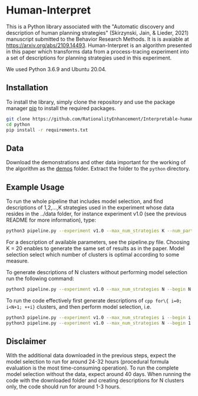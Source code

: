 # Human-Interpret

This is a Python library associated with the "Automatic discovery and description of human planning strategies" (Skirzynski, Jain, & Lieder, 2021) manuscript submitted to the Behavior Research Methods. It is is avaiable at https://arxiv.org/abs/2109.14493. Human-Interpret is an algorithm presented in this paper which transforms data from a process-tracing experiment into a set of descriptions for planning strategies used in this experiment.

We used Python 3.6.9 and Ubuntu 20.04.

## Installation

To install the library, simply clone the repository and use the package manager [pip](https://pip.pypa.io/en/stable/) to install the required packages.

```bash
git clone https://github.com/RationalityEnhancement/Interpretable-human-planning.git
cd python
pip install -r requirements.txt
```
## Data
Download the demonstrations and other data important for the working of the algorithm as the [demos](https://owncloud.tuebingen.mpg.de/index.php/s/eq7kw5qeXX4TqcW) folder. Extract the folder to the ```python``` directory.

## Example Usage

To run the whole pipeline that includes model selection, and find descriptions of 1,2,...,K strategies used in the experiment whose data resides in the ../data folder, for instance experiment v1.0 (see the previous README for more information), type:
```bash
python3 pipeline.py --experiment v1.0 --max_num_strategies K --num_participants 0 --num_demos 128 --expert_reward 39.97
```
For a description of available parameters, see the pipeline.py file. Choosing K = 20 enables to generate the same set of results as in the paper. Model selection select which number of clusters is optimal according to some measure.

To generate descriptions of N clusters without performing model selection run the following command:
```bash
python3 pipeline.py --experiment v1.0 --max_num_strategies N --begin N --num_participants 0 --num_demos 128 --expert_reward 39.97
```

To run the code effectively first generate descriptions of ```cpp for\{ i=0; i<N+1; ++i}``` clusters, and then perform model selection, i.e.
```bash
python3 pipeline.py --experiment v1.0 --max_num_strategies i --begin i --num_participants 0 --num_demos 128 --expert_reward 39.97
python3 pipeline.py --experiment v1.0 --max_num_strategies N --begin 1 --num_participants 0 --num_demos 128 --expert_reward 39.97
```

## Disclaimer
With the additional data downloaded in the previous steps, expect the model selection to run for around 24-32 hours (procedural formula evaluation is the most time-consuming operation). To run the complete model selection without the data, expect around 40 days. When running the code with the downloaded folder and creating descriptions for N clusters only, the code should run for around 1-3 hours.
